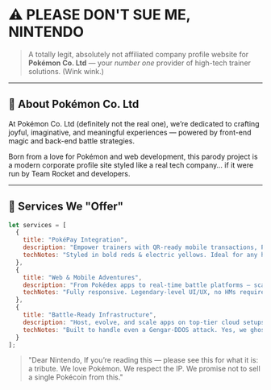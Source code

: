 # ⚠️ PLEASE DON'T SUE ME, NINTENDO

> A totally legit, absolutely not affiliated company profile website for **Pokémon Co. Ltd** — your *number one* provider of high-tech trainer solutions. (Wink wink.)

---

## 💼 About Pokémon Co. Ltd

At Pokémon Co. Ltd (definitely not the real one), we’re dedicated to crafting joyful, imaginative, and meaningful experiences — powered by front-end magic and back-end battle strategies.

Born from a love for Pokémon and web development, this parody project is a modern corporate profile site styled like a real tech company… if it were run by Team Rocket and developers.

---

## 🧩 Services We "Offer"

```js
let services = [
  {
    title: "PokéPay Integration",
    description: "Empower trainers with QR-ready mobile transactions, Poké-points, and secure in-game purchases.",
    techNotes: "Styled in bold reds & electric yellows. Ideal for any high-speed Pokémart experience."
  },
  {
    title: "Web & Mobile Adventures",
    description: "From Pokédex apps to real-time battle platforms — scalable and immersive digital experiences await.",
    techNotes: "Fully responsive. Legendary-level UI/UX, no HMs required."
  },
  {
    title: "Battle-Ready Infrastructure",
    description: "Host, evolve, and scale apps on top-tier cloud setups — built for the modern Pokémon Trainer's ecosystem.",
    techNotes: "Built to handle even a Gengar-DDOS attack. Yes, we ghost-proofed it."
  }
];
```

> "Dear Nintendo,
> If you’re reading this — please see this for what it is: a tribute. We love Pokémon. We respect the IP. We promise not to sell a single Pokécoin from this."